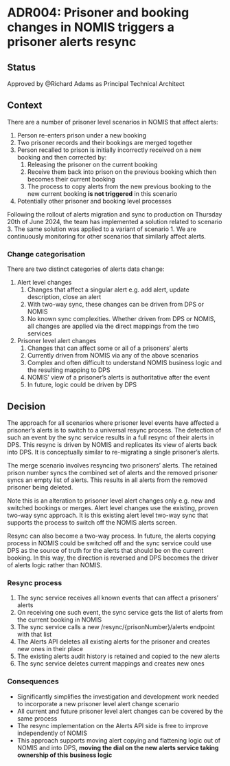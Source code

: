 # ADR004: Prisoner and booking changes in NOMIS triggers a prisoner alerts resync

## Status

Approved by @Richard Adams as Principal Technical Architect

## Context

There are a number of prisoner level scenarios in NOMIS that affect alerts:

1. Person re-enters prison under a new booking
2. Two prisoner records and their bookings are merged together
3. Person recalled to prison is initially incorrectly received on a new booking and then corrected by:
   1. Releasing the prisoner on the current booking
   2. Receive them back into prison on the previous booking which then becomes their current booking
   3. The process to copy alerts from the new previous booking to the new current booking **is not triggered** in this scenario
4. Potentially other prisoner and booking level processes

Following the rollout of alerts migration and sync to production on Thursday 20th of June 2024, the team has implemented a solution related to scenario 3. The same solution was applied to a variant of scenario 1. We are continuously monitoring for other scenarios that similarly affect alerts.

### Change categorisation

There are two distinct categories of alerts data change:

1. Alert level changes
   1. Changes that affect a singular alert e.g. add alert, update description, close an alert
   2. With two-way sync, these changes can be driven from DPS or NOMIS 
   3. No known sync complexities. Whether driven from DPS or NOMIS, all changes are applied via the direct mappings from the two services
2. Prisoner level alert changes
   1. Changes that can affect some or all of a prisoners’ alerts
   2. Currently driven from NOMIS via any of the above scenarios
   3. Complex and often difficult to understand NOMIS business logic and the resulting mapping to DPS
   4. NOMIS’ view of a prisoner’s alerts is authoritative after the event
   5. In future, logic could be driven by DPS

## Decision

The approach for all scenarios where prisoner level events have affected a prisoner’s alerts is to switch to a universal resync process. The detection of such an event by the sync service results in a full resync of their alerts in DPS. This resync is driven by NOMIS and replicates its view of alerts back into DPS. It is conceptually similar to re-migrating a single prisoner’s alerts.

The merge scenario involves resyncing two prisoners’ alerts. The retained prison number syncs the combined set of alerts and the removed prisoner syncs an empty list of alerts. This results in all alerts from the removed prisoner being deleted.

Note this is an alteration to prisoner level alert changes only e.g. new and switched bookings or merges. Alert level changes use the existing, proven two-way sync approach. It is this existing alert level two-way sync that supports the process to switch off the NOMIS alerts screen.

Resync can also become a two-way process. In future, the alerts copying process in NOMIS could be switched off and the sync service could use DPS as the source of truth for the alerts that should be on the current booking. In this way, the direction is reversed and DPS becomes the driver of alerts logic rather than NOMIS.

### Resync process

1. The sync service receives all known events that can affect a prisoners’ alerts
2. On receiving one such event, the sync service gets the list of alerts from the current booking in NOMIS
3. The sync service calls a new /resync/{prisonNumber}/alerts endpoint with that list
4. The Alerts API deletes all existing alerts for the prisoner and creates new ones in their place
5. The existing alerts audit history is retained and copied to the new alerts
6. The sync service deletes current mappings and creates new ones

### Consequences

- Significantly simplifies the investigation and development work needed to incorporate a new prisoner level alert change scenario
- All current and future prisoner level alert changes can be covered by the same process
- The resync implementation on the Alerts API side is free to improve independently of NOMIS
- This approach supports moving alert copying and flattening logic out of NOMIS and into DPS, **moving the dial on the new alerts service taking ownership of this business logic**

